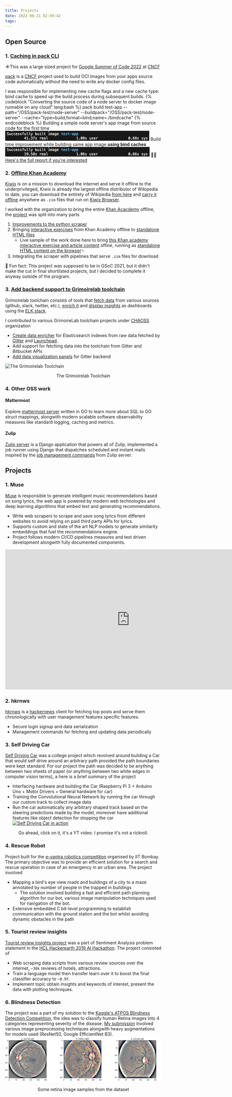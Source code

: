 ```yaml
---
title: Projects
date: 2022-08-21 02:49:42
tags:
---
```


## Open Source

### 1. [Caching in pack CLI](https://github.com/buildpacks/pack)
☀️This was a large sized project for [Google Summer of Code 2022](https://summerofcode.withgoogle.com/programs/2022/projects/69nLAdPo) at [CNCF](https://www.cncf.io)

[pack](https://github.com/buildpacks/pack) is a [CNCF](https://www.cncf.io) project used to build OCI images from your apps source code automatically without the need to write any docker config files.

I was responsible for implementing new cache flags and a new cache type: bind cache to speed up the build process during subsequent builds.
{% codeblock "Converting the source code of a node server to docker image runnable on any cloud" lang:bash %}
pack build test-app --path="/OSS/pack-test/node-server" --buildpack="/OSS/pack-test/node-server" --cache="type=build;format=bind;name=./bindcache"
{% endcodeblock %}
Building a simple node server's app image from source code for the first time
![pack without command](/images/pack_wo_cache.png)
Build time improvement while building same app image **using bind caches**
![pack with cache](/images/pack_w_cache.png)
👨‍💻[Here's the full report if you're interested](https://medium.com/@imnitish.ng/gsoc-2022-with-cncf-final-report-4bb2522d462a)


### 2. [Offline Khan Academy](https://github.com/openzim/zim-requests/issues/327)
[Kiwix](https://www.kiwix.org/en/) is on a mission to download the internet and serve it offline to the underprivileged, Kiwix is already the largest offline distributor of Wikipedia to date, you can download the entirety of Wikipedia [from here](https://wiki.kiwix.org/wiki/Content_in_all_languages) and [carry it offline](https://www.vice.com/en/article/dyzxgm/you-can-download-the-entirely-of-english-wikipedia-to-browse-offline-using-kiwix) anywhere as `.zim` files that run on [Kiwix Browser](https://www.kiwix.org/en/download/).

I worked with the organization to bring the entire [Khan Acacdemy](https://www.khanacademy.org) offline, the [project](https://github.com/openzim/zim-requests/issues/327) was split into many parts
1. [Improvements to the python scraper](https://github.com/openzim/kolibri/commits?author=imnitishng)
2. Bringing [interactive exercises](https://www.khanacademy.org/math/cc-2nd-grade-math/cc-2nd-place-value/cc-2nd-skip-counting/e/skip-counting-by-10s) from Khan Academy offline to [standalone HTML files](https://github.com/imnitishng/standalone-perseus)
    - Live sample of the work done here to bring [this Khan academy interactive exercise and article content](https://www.khanacademy.org/math/cc-fourth-grade-math/imp-measurement-and-data-2/imp-converting-units-of-mass/a/us-customary-units-of-mass-review) offine, running as [standalone HTML content on the browser](/misc/standalone_perseus/index)✨
3. Integrating the scraper with pipelines that serve `.zim` files for download

🌈 Fun fact: This project was supposed to be in GSoC 2021, but it didn't make the cut in final shortlisted projects, but I decided to complete it anyway outside of the program.


### 3. [Add backend support to Grimoirelab toolchain](https://github.com/chaoss/grimoirelab-elk/commits?author=imnitishng)
Grimoirelab toolchain consists of tools that [fetch data](https://github.com/chaoss/grimoirelab-perceval) from various sources (github, slack, twitter, etc.), [enrich it](https://github.com/chaoss/grimoirelab-elk) and [display insights](https://github.com/chaoss/grimoirelab-sigils) as dashboards using the [ELK stack](https://www.elastic.co/what-is/elk-stack).

I contributed to various GrimoireLab toolchain projects under [CHAOSS](https://chaoss.community) organization
- [Create data enricher](https://github.com/chaoss/grimoirelab-elk/commits?author=imnitishng) for Elasticsearch indexes from raw data fetched by [Gitter](https://gitter.im) and [Launchpad](https://launchpad.net).
- Add support for fetching data into the toolchain from Gitter and Bitbucket APIs
- [Add data visualization panels](https://github.com/chaoss/grimoirelab-sigils/pull/443) for Gitter backend

![The Grimoirelab Toolchain](https://chaoss.github.io/grimoirelab-tutorial/assets/grimoirelab-all.png)
<center>The Grimoirelab Toolchain</center>

### 4.  Other OSS work
#### Mattermost
Explore [mattermost server](https://github.com/mattermost/mattermost-server) written in GO to learn more about SQL to GO struct mappings, alongwith modern scalable software observability measures like standard logging, caching and metrics.
#### Zulip
[Zulip server](https://github.com/zulip/zulip) is a Django application that powers all of Zulip, implemented a job runner using Django that dispatches scheduled and instant mails inspired by the [job management commands](https://github.com/zulip/zulip/tree/main/zerver/management/commands) from Zulip server. 

## Projects


### 1. Muse
[Muse](https://github.com/imnitishng/muse) is responsible to generate intelligent music recommendations based on song lyrics, the web app is powered by modern web technologies and deep learning algorithms that embed text and generating recommendations.
- Write web scrapers to scrape and save song lyrics from different websites to avoid relying on paid third party APIs for lyrics.
- Supports custom and state of the art NLP models to generate similarity embeddings that fuel the recommendations engine.
- Project follows modern CI/CD pipelines measures and test driven development alongwith fully documented components.

<center><iframe style="border: 1px solid rgba(0, 0, 0, 0.1);" width="800" height="450" src="https://www.figma.com/embed?embed_host=share&url=https%3A%2F%2Fwww.figma.com%2Ffile%2FBbPGfJUQogPVOnNpgweyV2%2FMuse%3Fnode-id%3D0%253A1" allowfullscreen></iframe></center>

### 2. hkrnws
[hkrnws](https://github.com/imnitishng/hkrnws) is a [hackernews](news.ycombinator.com) client for fetching top posts and serve them chronologically with user management features specific features.
- Secure login signup and data serialization
- Management commands for fetching and updating data periodically

### 3. Self Driving Car
[Self Driving Car](https://github.com/imnitishng/SelfDrivingCar) was a college project which revolved around building a Car that would self drive around an arbitrary path provided the path boundaries were kept standard. 
 For our project the path was decided to be anything between two sheets of paper (or anything between two white edges in computer vision terms), a here is a brief summary of the project 
 - Interfacing hardware and building the Car (Raspberry Pi 3 + Arduino Uno + Motor Drivers + General hardware for car)
 - Training the Convolutional Neural Network by running the car through our custom track to collect image data
 - Run the car automatically any arbitrary shaped track based on the steering predictions made by the model, moreover have additional features like object detection for stopping the car
 [![Self Driving Car in action](https://img.youtube.com/vi/CA3_f0qclTU/0.jpg)](https://www.youtube.com/watch?v=CA3_f0qclTU)
 <center>Go ahead, click on it, it's a YT video. I promise it's not a rickroll.</center> 

### 4. Rescue Robot
Project built for the [e-yantra robotics competition](https://portal.e-yantra.org) organised by IIT Bombay. The primary objective was to provide an efficient solution for a search and rescue operation in case of an emergency in an urban area. The project involved 
- Mapping a bird's eye view roads and buildings of a city to a maze annotated by number of people in the trapped in buildings
    - The solution involved building a fast and efficient path planning algorithm for our bot, various image manipulation techniques used for navigation of the bot.
- Extensive embedded C bit-level programming to establish communication with the ground station and the bot whilst avoiding dynamic obstacles in the path

### 5. Tourist review insights
[Tourist review insights project](https://github.com/imnitishng/sentiment_analysis_insights_tourist) was a part of Sentiment Analysis problem statement in the [HCL Hackerearth 2019 AI Hackathon](https://www.hackerearth.com/challenges/hackathon/hcl-lucknow-ai-hackathon/). The project consisted of
- Web scraping data scripts from various review sources over the internet, `~30k` reviews of hotels, attractions.
- Train a language model then transfer learn over it to boost the final classifier accuracy to `~0.97`. 
- Implement topic obtain insights and keywords of interest, present the data with plotting techniques.

### 6. Blindness Detection
The project was a part of my solution to the [Kaggle's ATPOS Blindness Detection Competition](https://www.kaggle.com/c/aptos2019-blindness-detection), the idea was to classify human Retina images into 4 categories representing severity of the disease. [My submission](https://github.com/imnitishng/ATPOS_blindness_detection_solution) involved various image preprocessing techniques alongwith heavy augmentations for models used (ResNet50, Google EfficientNet B3).
![Some retina image samples from the dataset](/images/retina_sample.png)
<center>Some retina image samples from the dataset</center>
